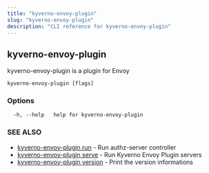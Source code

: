 ```yaml
---
title: "kyverno-envoy-plugin"
slug: "kyverno-envoy-plugin"
description: "CLI reference for kyverno-envoy-plugin"
---
```


## kyverno-envoy-plugin

kyverno-envoy-plugin is a plugin for Envoy

```
kyverno-envoy-plugin [flags]
```

### Options

```
  -h, --help   help for kyverno-envoy-plugin
```

### SEE ALSO

* [kyverno-envoy-plugin run](kyverno-envoy-plugin_run.md)	 - Run authz-server controller
* [kyverno-envoy-plugin serve](kyverno-envoy-plugin_serve.md)	 - Run Kyverno Envoy Plugin servers
* [kyverno-envoy-plugin version](kyverno-envoy-plugin_version.md)	 - Print the version informations


